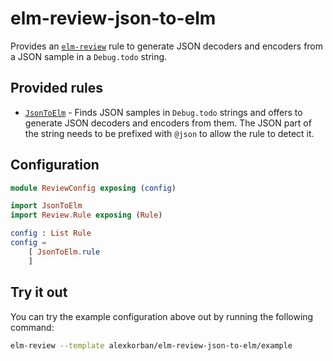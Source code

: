 # elm-review-json-to-elm

Provides an [`elm-review`](https://package.elm-lang.org/packages/jfmengels/elm-review/latest/) rule to generate JSON decoders and encoders from a JSON sample in a `Debug.todo` string. 


## Provided rules

- [`JsonToElm`](https://package.elm-lang.org/packages/alexkorban/elm-review-json-to-elm/1.0.0/JsonToElm) - Finds JSON samples in `Debug.todo` strings and offers to generate JSON decoders and encoders from them. The JSON part of the string needs to be prefixed with `@json` to allow the rule to detect it. 


## Configuration

```elm
module ReviewConfig exposing (config)

import JsonToElm
import Review.Rule exposing (Rule)

config : List Rule
config =
    [ JsonToElm.rule
    ]
```


## Try it out

You can try the example configuration above out by running the following command:

```bash
elm-review --template alexkorban/elm-review-json-to-elm/example
```
